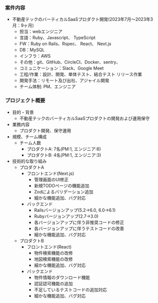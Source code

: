 ### 案件内容
- 不動産テックのバーティカルSaaSプロダクト開発(2023年7月〜2023年3月：9ヶ月)
  - 担当：webエンジニア
  - 言語：Ruby、Javascript、 TypeScript
  - FW：Ruby on Rails、Rspec、 React、 Next.js
  - DB：MySQL
  - インフラ：AWS
  - その他：git、GitHub、CircleCI、Docker、sentry、
  - コミュニケーション：Slack、Google Meet
  - 工程/作業：設計、開発、単体テスト、結合テスト リリース作業
  - 開発手法：リモート及び出社、アジャイル開発
  - チーム体制: PM、エンジニア

### プロジェクト概要
- 目的・背景
  - 不動産テックのバーティカルSaaSプロダクトの開発および運用保守
- 業務内容
  - プロダクト開発、保守運用
- 規模、チーム構成
  - チーム人数
    - プロダクトA: 7名(PM:1, エンジニア:6)
    - プロダクトB: 4名(PM:1, エンジニア:3)
- 技術的な取り組み
  - プロダクトA
    - フロントエンド(Next.js)
      - 管理画面のUI修正
      - 新規TODOページの機能追加
      - Zodによるバリデーション追加
      - 細かな機能追加、バグ対応
    - バックエンド 
      - Railsバージョンアップ(5.2->6.0, 6.0->6.1)
      - Rubyバージョンアップ(2.7->3.0)
      - 各バージョンアップに伴う非推奨コードの修正
      - 各バージョンアップに伴うテストコードの改善
      - 細かな機能追加、バグ対応
  - プロダクトB
    - フロントエンド(React)
      - 物件検索機能の改修
      - 地図検索機能の改修
      - 細かな機能追加、バグ対応
    - バックエンド
      - 物件情報のダウンロード機能
      - 認証認可機能の追加
      - 不足しているテストコードの追加対応
      - 細かな機能追加、バグ対応
